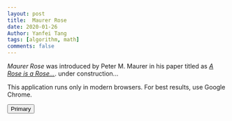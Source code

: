```yaml
---
layout: post
title:  Maurer Rose
date: 2020-01-26
Author: Yanfei Tang
tags: [algorithm, math]
comments: false
---
```


*Maurer Rose* was introduced by Peter M. Maurer in his paper titled as [*A Rose is a Rose...*](https://www.jstor.org/stable/2322215?origin=crossref&seq=1). under construction...

<!-- more -->



<canvas id="theCanvas" width="600" height="240">This application runs only in modern
browsers. For best results, use Google Chrome.</canvas>

<button>Primary</button>

<script type="text/javascript" src="/assets/scripts/sketch.js"></script>

